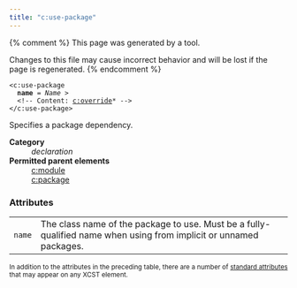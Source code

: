 ```yaml
---
title: "c:use-package"
---
```


{% comment %}
This page was generated by a tool.

Changes to this file may cause incorrect behavior and will be lost if
the page is regenerated.
{% endcomment %}

<div class="language-xml highlighter-rouge"><pre class="highlight element-syntax"><code><span class="nt">&lt;c:use-package</span>
  <b>name</b> = <i>Name</i> &gt;
  &lt;!-- Content: <span><a href="override.html">c:override</a>*</span> --&gt;
<span class="nt">&lt;/c:use-package&gt;</span></code></pre></div>
<p>Specifies a package dependency.</p>
<dl>
   <dt><b>Category</b></dt>
   <dd><i>declaration</i></dd>
   <dt><b>Permitted parent elements</b></dt>
   <dd><a href="module.html">c:module</a></dd>
   <dd><a href="package.html">c:package</a></dd>
</dl>
<h3>Attributes</h3>
<div class="table-responsive">
   <table>
      <tr>
         <td><code>name</code></td>
         <td>The class name of the package to use. Must be a fully-qualified name when using from
            implicit or unnamed packages.
         </td>
      </tr>
   </table>
</div>
<p><small>
      In addition to the attributes in the preceding table, there are a number of <a href="../c/standard-attributes.html">standard attributes</a> that may appear on any XCST element.
      </small></p>